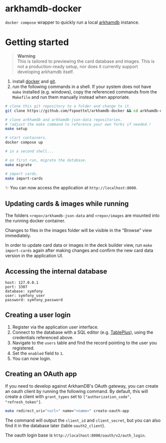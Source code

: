 # arkhamdb-docker

`docker compose` wrapper to quickly run a local [arkhamdb](https://arkhamdb.com/) instance.

# Getting started

> **Warning**  
> This is tailored to previewing the card database and images. This is not a production-ready setup, nor does it currently support developing arkhamdb itself.

1. install [docker](https://docs.docker.com/engine/install/) and [git](https://git-scm.com/book/en/v2/Getting-Started-Installing-Git).
2. run the following commands in a shell. If your system does not have `make` installed (e.g. windows), copy the referenced commands from the `Makefile` and run them manually instead when approriate.

```sh
# clone this git repository to a folder and change to it.
git clone https://github.com/fspoettel/arkhamdb-docker && cd arkhamdb-docker

# clone arkhamdb and arkhamdb-json-data repositories.
# !adjust the make command to reference your own forks if needed.!
make setup

# start containers.
docker compose up

# in a second shell...

# on first run, migrate the database.
make migrate

# import cards.
make import-cards
```

✨ You can now access the application at `http://localhost:8000`.

## Updating cards & images while running

The folders `<repo>/arkhamdb-json-data` and `<repo>/images` are mounted into the running docker container.

Changes to files in the images folder will be visible in the "Browse" view immediately.

In order to update card data or images in the deck builder view, run `make import-cards` again after making changes and confirm the new card data version in the application UI.

## Accessing the internal database

```
host: 127.0.0.1
port: 3307
database: symfony
user: symfony_user
password: symfony_password
```

## Creating a user login

1. Register via the application user interface.
2. Connect to the database with a SQL editor (e.g. [TablePlus](https://tableplus.com/)), using the credentials referenced above.
3. Navigate to the `users` table and find the record pointing to the user you registered.
4. Set the `enabled` field to `1`.
5. You can now login.

## Creating an OAuth app

If you need to develop against ArkhamDB's OAuth gateway, you can create an oauth client by running the following command. By default, this will create a client with `grant_types` set to `["authorization_code", "refresh_token"]`.

```sh
make redirect_uri="<url>" name="<name>" create-oauth-app
```

The command will output the `client_id` and `client_secret`, but you can also find it in the database later (table `oauth2_client`).

The oauth login base is `http://localhost:8000/oauth/v2/auth_login`.